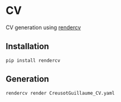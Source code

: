 # CV

CV generation using [rendercv](https://github.com/sinaatalay/rendercv)

## Installation

```console
pip install rendercv
```

## Generation

```console
rendercv render CreusotGuillaume_CV.yaml
```
